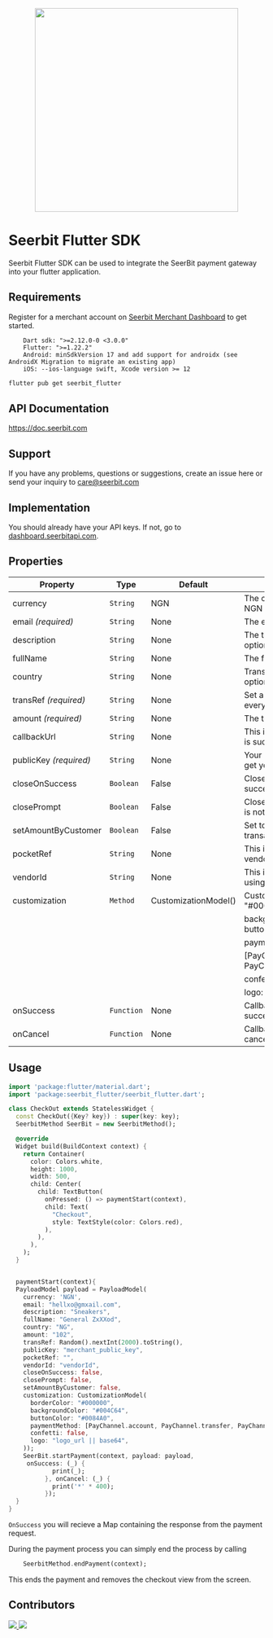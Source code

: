 <p align="center">
<img width="400" valign="top" src="https://assets.seerbitapi.com/images/seerbit_logo_type.png" data-canonical-src="https://res.cloudinary.com/dpejkbof5/image/upload/v1620323718/Seerbit_logo_png_ddcor4.png" style="max-width:100%; ">
</p>

# Seerbit Flutter SDK

Seerbit Flutter SDK can be used to integrate the SeerBit payment gateway into your flutter application.

## Requirements

Register for a merchant account on [Seerbit Merchant Dashboard](https://dashboard.seerbitapi.com) to get started.

```
    Dart sdk: ">=2.12.0-0 <3.0.0"
    Flutter: ">=1.22.2"
    Android: minSdkVersion 17 and add support for androidx (see AndroidX Migration to migrate an existing app)
    iOS: --ios-language swift, Xcode version >= 12
```

```bash
flutter pub get seerbit_flutter
```

## API Documentation

https://doc.seerbit.com

## Support

If you have any problems, questions or suggestions, create an issue here or send your inquiry to care@seerbit.com

## Implementation

You should already have your API keys. If not, go to [dashboard.seerbitapi.com](https://dashboard.seerbitapi.com).

## Properties

| Property               | Type       | Default              | Desc                                                      |
| ---------------------- | ---------- | -------------------- | --------------------------------------------------------- |
| currency               | `String`   | NGN                  | The currency for the transaction e.g NGN                  |
| email _(required)_     | `String`   | None                 | The email of the user to be charged                       |
| description            | `String`   | None                 | The transaction description which is optional             |
| fullName               | `String`   | None                 | The fullname of the user to be charged                    |
| country                | `String`   | None                 | Transaction country which can be optional                 |
| transRef _(required)_  | `String`   | None                 | Set a unique transaction reference for every transaction  |
| amount _(required)_    | `String`   | None                 | The transaction amount in kobo                            |
| callbackUrl            | `String`   | None                 | This is the redirect url when transaction is successful   |
| publicKey _(required)_ | `String`   | None                 | Your Public key or see above step to get yours            |
| closeOnSuccess         | `Boolean`  | False                | Close checkout when trasaction is successful              |
| closePrompt            | `Boolean`  | False                | Close the checkout page if transaction is not initiated   |
| setAmountByCustomer    | `Boolean`  | False                | Set to true if you want user to enter transaction amount  |
| pocketRef              | `String`   | None                 | This is your pocket reference for vendors with pocket     |
| vendorId               | `String`   | None                 | This is the vendorId of your business using pocket        |
| customization          | `Method`   | CustomizationModel() | CustomizationMode( borderColor: "#000000",                |
|                        |            |                      | backgroundColor: "#004C64", buttonColor: "#0084A0",       |
|                        |            |                      | paymentMethod:                                            |
|                        |            |                      | [PayChannel.card,PayChannel.account, PayChannel.transfer] |
|                        |            |                      | confetti: false ,                                         |
|                        |            |                      | logo: "logo_url or base64",)                              | 
| onSuccess              | `Function` | None                 | Callback function if transaction was successful           |
| onCancel               | `Function` | None                 | Callback function if transaction was cancelled            |

## Usage

```dart
import 'package:flutter/material.dart';
import 'package:seerbit_flutter/seerbit_flutter.dart';

class CheckOut extends StatelessWidget {
  const CheckOut({Key? key}) : super(key: key);
  SeerbitMethod SeerBit = new SeerbitMethod();  

  @override
  Widget build(BuildContext context) {
    return Container(
      color: Colors.white,
      height: 1000,
      width: 500,
      child: Center(
        child: TextButton(
          onPressed: () => paymentStart(context),
          child: Text(
            "Checkout",
            style: TextStyle(color: Colors.red),
          ),
        ),
      ),
    );
  }


  paymentStart(context){
  PayloadModel payload = PayloadModel(
    currency: 'NGN',
    email: "hellxo@gmxail.com",
    description: "Sneakers",
    fullName: "General ZxXXod",
    country: "NG",
    amount: "102",
    transRef: Random().nextInt(2000).toString(),
    publicKey: "merchant_public_key",
    pocketRef: "",
    vendorId: "vendorId",
    closeOnSuccess: false,
    closePrompt: false,
    setAmountByCustomer: false,
    customization: CustomizationModel(
      borderColor: "#000000",
      backgroundColor: "#004C64",
      buttonColor: "#0084A0",
      paymentMethod: [PayChannel.account, PayChannel.transfer, PayChannel.card],
      confetti: false,
      logo: "logo_url || base64",
    ));
    SeerBit.startPayment(context, payload: payload,
     onSuccess: (_) {
            print(_);
          }, onCancel: (_) {
            print('*' * 400);
          });
  }
}

```

`OnSuccess` you will recieve a Map containing the response from the payment request.

During the payment process you can simply end the process by calling

```dart
    SeerbitMethod.endPayment(context);
```

This ends the payment and removes the checkout view from the screen.

## Contributors

<span>
<a href="https://github.com/onuohasilver">
  <img src="https://github.com/onuohasilver.png?size=50">
</a>
</span>
<span>
<a href="https://github.com/victorighalo">
  <img src="https://github.com/victorighalo.png?size=50">
</a>
</span>
